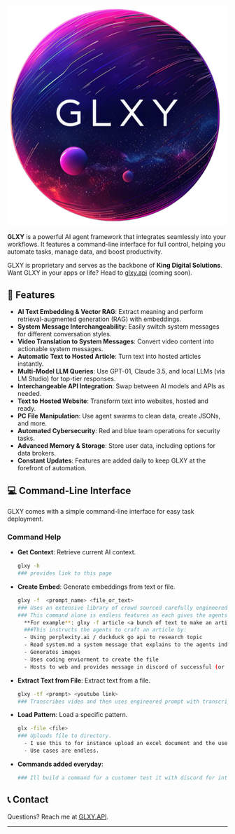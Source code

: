 ![GLXY Logo](glxy_logo.png)

**GLXY** is a powerful AI agent framework that integrates seamlessly into your workflows. It features a command-line interface for full control, helping you automate tasks, manage data, and boost productivity.

GLXY is proprietary and serves as the backbone of **King Digital Solutions**. Want GLXY in your apps or life? Head to [glxy.api](https://glxy.api) (coming soon).

## 🚀 Features

- **AI Text Embedding & Vector RAG**: Extract meaning and perform retrieval-augmented generation (RAG) with embeddings.
- **System Message Interchangeability**: Easily switch system messages for different conversation styles.
- **Video Translation to System Messages**: Convert video content into actionable system messages.
- **Automatic Text to Hosted Article**: Turn text into hosted articles instantly.
- **Multi-Model LLM Queries**: Use GPT-01, Claude 3.5, and local LLMs (via LM Studio) for top-tier responses.
- **Interchangeable API Integration**: Swap between AI models and APIs as needed.
- **Text to Hosted Website**: Transform text into websites, hosted and ready.
- **PC File Manipulation**: Use agent swarms to clean data, create JSONs, and more.
- **Automated Cybersecurity**: Red and blue team operations for security tasks.
- **Advanced Memory & Storage**: Store user data, including options for data brokers.
- **Constant Updates**: Features are added daily to keep GLXY at the forefront of automation.

## 💻 Command-Line Interface

GLXY comes with a simple command-line interface for easy task deployment.

### Command Help

- **Get Context**: Retrieve current AI context.
  ```bash
  glxy -h 
  ### provides link to this page
  ```
- **Create Embed**: Generate embeddings from text or file.
  ```bash
  glxy -f  <prompt_name> <file_or_text>
  ### Uses an extensive library of crowd sourced carefully engineered prompts
  ### This command alone is endless features as each gives the agents detailed instructions with the large library of tools to complete virtually any task.
    **For example**: glxy -f article <a bunch of text to make an article>
    ###This instructs the agents to craft an article by:
    - Using perplexity.ai / duckduck go api to research topic
    - Read system.md a system message that explains to the agents industry standard on online articles
    - Generates images 
    - Uses coding enviorment to create the file
    - Hosts to web and provides message in discord of successful (or unsuccessful) deployment

  ```
- **Extract Text from File**: Extract text from a file.
  ```bash
  glxy -tf <prompt> <youtube link>
  ### Transcribes video and then uses engineered prompt with transcription
  ```
- **Load Pattern**: Load a specific pattern.
  ```bash
  glx -file <file>
  ### Uploads file to directory. 
    - I use this to for instance upload an excel document and the use glxy -c to extract add data using code execution tool.
    - Use cases are endless.
  ```
- **Commands added everyday**: 
  ```bash
  ### Ill build a command for a customer test it with discord for interactionand then run the api or make an app :D
  ```


## 📞 Contact

Questions? Reach me at [GLXY.API](https://glxy.api).

---


